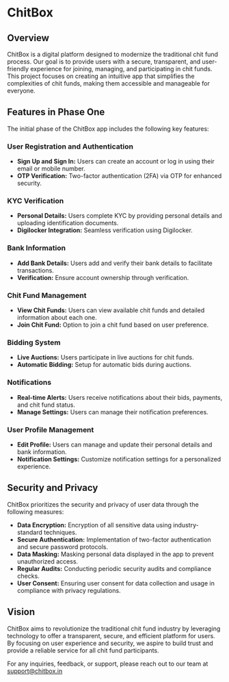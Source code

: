 # ChitBox 

## Overview
ChitBox is a digital platform designed to modernize the traditional chit fund process. Our goal is to provide users with a secure, transparent, and user-friendly experience for joining, managing, and participating in chit funds. This project focuses on creating an intuitive app that simplifies the complexities of chit funds, making them accessible and manageable for everyone.

## Features in Phase One
The initial phase of the ChitBox app includes the following key features:

### User Registration and Authentication
- **Sign Up and Sign In:** Users can create an account or log in using their email or mobile number.
- **OTP Verification:** Two-factor authentication (2FA) via OTP for enhanced security.

### KYC Verification
- **Personal Details:** Users complete KYC by providing personal details and uploading identification documents.
- **Digilocker Integration:** Seamless verification using Digilocker.

### Bank Information
- **Add Bank Details:** Users add and verify their bank details to facilitate transactions.
- **Verification:** Ensure account ownership through verification.

### Chit Fund Management
- **View Chit Funds:** Users can view available chit funds and detailed information about each one.
- **Join Chit Fund:** Option to join a chit fund based on user preference.

### Bidding System
- **Live Auctions:** Users participate in live auctions for chit funds.
- **Automatic Bidding:** Setup for automatic bids during auctions.

### Notifications
- **Real-time Alerts:** Users receive notifications about their bids, payments, and chit fund status.
- **Manage Settings:** Users can manage their notification preferences.

### User Profile Management
- **Edit Profile:** Users can manage and update their personal details and bank information.
- **Notification Settings:** Customize notification settings for a personalized experience.

## Security and Privacy
ChitBox prioritizes the security and privacy of user data through the following measures:
- **Data Encryption:** Encryption of all sensitive data using industry-standard techniques.
- **Secure Authentication:** Implementation of two-factor authentication and secure password protocols.
- **Data Masking:** Masking personal data displayed in the app to prevent unauthorized access.
- **Regular Audits:** Conducting periodic security audits and compliance checks.
- **User Consent:** Ensuring user consent for data collection and usage in compliance with privacy regulations.

## Vision
ChitBox aims to revolutionize the traditional chit fund industry by leveraging technology to offer a transparent, secure, and efficient platform for users. By focusing on user experience and security, we aspire to build trust and provide a reliable service for all chit fund participants.

For any inquiries, feedback, or support, please reach out to our team at support@chitbox.in
